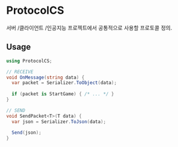 ProtocolCS
====

서버 /클라이언트 /인공지능 프로젝트에서 공통적으로 사용할 프로토콜 정의.


Usage
----
```cs
using ProtocolCS;

// RECEIVE
void OnMessage(string data) {
  var packet = Serializer.ToObject(data);
  
  if (packet is StartGame) { /* ... */ }
}

// SEND
void SendPacket<T>(T data) {
  var json = Serializer.ToJson(data);
  
  Send(json);
}
```
 
 
  
 
 
 
